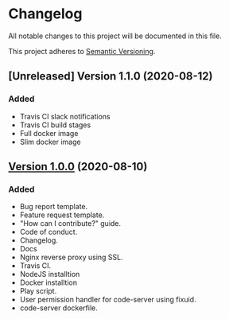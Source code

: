 # Changelog
All notable changes to this project will be documented in this file.

This project adheres to [Semantic Versioning](https://semver.org/spec/v2.0.0.html).

## [Unreleased] Version 1.1.0 (2020-08-12)

### Added
- Travis CI slack notifications
- Travis CI build stages
- Full docker image
- Slim docker image

## [Version 1.0.0](https://github.com/adisakshya/playground/releases/tag/v1.0.0) (2020-08-10)

### Added
- Bug report template.
- Feature request template.
- "How can I contribute?" guide.
- Code of conduct.
- Changelog.
- Docs
- Nginx reverse proxy using SSL.
- Travis CI.
- NodeJS installtion
- Docker installtion
- Play script.
- User permission handler for code-server using fixuid.
- code-server dockerfile.
